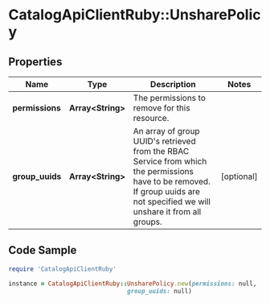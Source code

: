 # CatalogApiClientRuby::UnsharePolicy

## Properties

Name | Type | Description | Notes
------------ | ------------- | ------------- | -------------
**permissions** | **Array&lt;String&gt;** | The permissions to remove for this resource. | 
**group_uuids** | **Array&lt;String&gt;** | An array of group UUID&#39;s retrieved from the RBAC Service from which the permissions have to be removed. If group uuids are not specified we will unshare it from all groups. | [optional] 

## Code Sample

```ruby
require 'CatalogApiClientRuby'

instance = CatalogApiClientRuby::UnsharePolicy.new(permissions: null,
                                 group_uuids: null)
```


